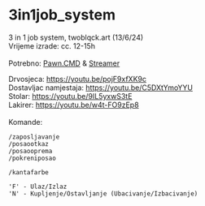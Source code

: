 # 3in1job_system
3 in 1 job system, twoblqck.art (13/6/24)<br>
Vrijeme izrade: cc. 12-15h <br><br>
Potrebno: <a href="https://github.com/katursis/Pawn.CMD/releases/tag/3.4.0">Pawn.CMD</a>
&
<a href="https://github.com/samp-incognito/samp-streamer-plugin/releases/tag/v2.9.6">Streamer</a>

Drvosjeca: https://youtu.be/pojF9xfXK9c <br>
Dostavljac namjestaja: https://youtu.be/C5DXtYmoYYU <br>
Stolar: https://youtu.be/9IL5yxwS3tE <br>
Lakirer: https://youtu.be/w4t-FO9zEp8 <br>
<br>
Komande:
```
/zaposljavanje
/posaootkaz
/posaooprema
/pokreniposao

/kantafarbe

'F' - Ulaz/Izlaz
'N' - Kupljenje/Ostavljanje (Ubacivanje/Izbacivanje)
```
